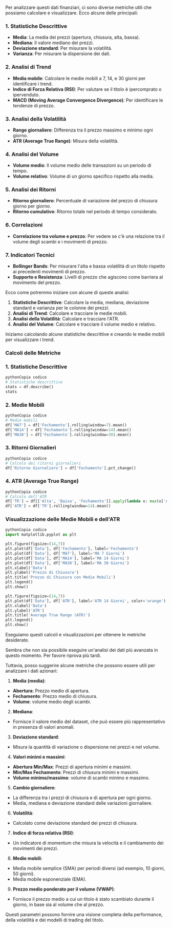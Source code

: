 Per analizzare questi dati finanziari, ci sono diverse metriche utili che possiamo calcolare e visualizzare. Ecco alcune delle principali:

### 1. **Statistiche Descrittive**

- **Media**: La media dei prezzi (apertura, chiusura, alta, bassa).
- **Mediana**: Il valore mediano dei prezzi.
- **Deviazione standard**: Per misurare la volatilità.
- **Varianza**: Per misurare la dispersione dei dati.

### 2. **Analisi di Trend**

- **Media mobile**: Calcolare le medie mobili a 7, 14, e 30 giorni per identificare i trend.
- **Indice di Forza Relativa (RSI)**: Per valutare se il titolo è ipercomprato o ipervenduto.
- **MACD (Moving Average Convergence Divergence)**: Per identificare le tendenze di prezzo.

### 3. **Analisi della Volatilità**

- **Range giornaliero**: Differenza tra il prezzo massimo e minimo ogni giorno.
- **ATR (Average True Range)**: Misura della volatilità.

### 4. **Analisi del Volume**

- **Volume medio**: Il volume medio delle transazioni su un periodo di tempo.
- **Volume relativo**: Volume di un giorno specifico rispetto alla media.

### 5. **Analisi dei Ritorni**

- **Ritorno giornaliero**: Percentuale di variazione del prezzo di chiusura giorno per giorno.
- **Ritorno cumulativo**: Ritorno totale nel periodo di tempo considerato.

### 6. **Correlazioni**

- **Correlazione tra volume e prezzo**: Per vedere se c'è una relazione tra il volume degli scambi e i movimenti di prezzo.

### 7. **Indicatori Tecnici**

- **Bollinger Bands**: Per misurare l'alta e bassa volatilità di un titolo rispetto ai precedenti movimenti di prezzo.
- **Supporto e Resistenza**: Livelli di prezzo che agiscono come barriera al movimento del prezzo.

Ecco come potremmo iniziare con alcune di queste analisi:

1. **Statistiche Descrittive**: Calcolare la media, mediana, deviazione standard e varianza per le colonne dei prezzi.
2. **Analisi di Trend**: Calcolare e tracciare le medie mobili.
3. **Analisi della Volatilità**: Calcolare e tracciare l'ATR.
4. **Analisi del Volume**: Calcolare e tracciare il volume medio e relativo.

Iniziamo calcolando alcune statistiche descrittive e creando le medie mobili per visualizzare i trend.

### Calcoli delle Metriche

### 1. Statistiche Descrittive

```python
pythonCopia codice
# Statistiche descrittive
stats = df.describe()
stats
```

### 2. Medie Mobili

```python
pythonCopia codice
# Medie mobili
df['MA7'] = df['Fechamento'].rolling(window=7).mean()
df['MA14'] = df['Fechamento'].rolling(window=14).mean()
df['MA30'] = df['Fechamento'].rolling(window=30).mean()
```

### 3. Ritorni Giornalieri

```python
pythonCopia codice
# Calcolo dei ritorni giornalieri
df['Ritorno Giornaliero'] = df['Fechamento'].pct_change()
```

### 4. ATR (Average True Range)

```python
pythonCopia codice
# Calcolo dell'ATR
df['TR'] = df[['Alta', 'Baixa', 'Fechamento']].apply(lambda x: max(x['Alta'] - x['Baixa'], abs(x['Alta'] - x['Fechamento']), abs(x['Baixa'] - x['Fechamento'])), axis=1)
df['ATR'] = df['TR'].rolling(window=14).mean()
```

### Visualizzazione delle Medie Mobili e dell'ATR

```python
pythonCopia codice
import matplotlib.pyplot as plt

plt.figure(figsize=(14,7))
plt.plot(df['Data'], df['Fechamento'], label='Fechamento')
plt.plot(df['Data'], df['MA7'], label='MA 7 Giorni')
plt.plot(df['Data'], df['MA14'], label='MA 14 Giorni')
plt.plot(df['Data'], df['MA30'], label='MA 30 Giorni')
plt.xlabel('Data')
plt.ylabel('Prezzo di Chiusura')
plt.title('Prezzo di Chiusura con Medie Mobili')
plt.legend()
plt.show()

plt.figure(figsize=(14,7))
plt.plot(df['Data'], df['ATR'], label='ATR 14 Giorni', color='orange')
plt.xlabel('Data')
plt.ylabel('ATR')
plt.title('Average True Range (ATR)')
plt.legend()
plt.show()
```

Eseguiamo questi calcoli e visualizzazioni per ottenere le metriche desiderate.

Sembra che non sia possibile eseguire un'analisi dei dati più avanzata in questo momento. Per favore riprova più tardi.

Tuttavia, posso suggerire alcune metriche che possono essere utili per analizzare i dati azionari:

1. **Media (media)**:
 - **Abertura**: Prezzo medio di apertura.
 - **Fechamento**: Prezzo medio di chiusura.
 - **Volume**: volume medio degli scambi.
2. **Mediana**:
 - Fornisce il valore medio del dataset, che può essere più rappresentativo in presenza di valori anomali.
3. **Deviazione standard**:
 - Misura la quantità di variazione o dispersione nei prezzi e nel volume.
4. **Valori minimi e massimi**:
 - **Abertura Min/Max**: Prezzi di apertura minimi e massimi.
 - **Min/Max Fechamento**: Prezzi di chiusura minimi e massimi.
 - **Volume minimo/massimo**: volume di scambi minimo e massimo.
5. **Cambio giornaliero**:
 - La differenza tra i prezzi di chiusura e di apertura per ogni giorno.
 - Media, mediana e deviazione standard delle variazioni giornaliere.
6. **Volatilità**:
 - Calcolato come deviazione standard dei prezzi di chiusura.
7. **Indice di forza relativa (RSI)**:
 - Un indicatore di momentum che misura la velocità e il cambiamento dei movimenti dei prezzi.
8. **Medie mobili**:
 - Media mobile semplice (SMA) per periodi diversi (ad esempio, 10 giorni, 50 giorni).
 - Media mobile esponenziale (EMA).
9. **Prezzo medio ponderato per il volume (VWAP)**:
 - Fornisce il prezzo medio a cui un titolo è stato scambiato durante il giorno, in base sia al volume che al prezzo.

Questi parametri possono fornire una visione completa della performance, della volatilità e dei modelli di trading del titolo.